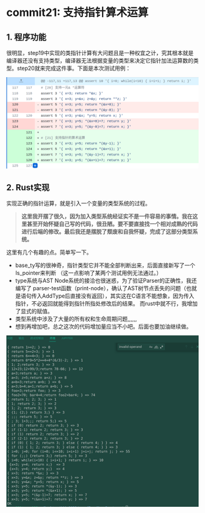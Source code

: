 # commit21: 支持指针算术运算

## 1. 程序功能

很明显，step19中实现的类指针计算有大问题且是一种权宜之计，究其根本就是编译器还没有支持类型，编译器无法根据变量的类型来决定它指针加法运算数的类型。step20就来完成这件事。下面是本次测试用例：

![1](pics/commit21-pic/func1.png)

## 2. Rust实现

实现正确的指针运算，就是引入一个变量的类型系统的过程。

> **这里我开摆了很久，因为加入类型系统经证实不是一件容易的事情。我在这里甚至开始怀疑自己写的代码，很丑陋。要不要直接找一个相对成熟的代码进行后端的修改。最后我还是摆脱了颓废和自我怀疑，完成了这部分类型系统。**

这里有几个有趣的点。简单写一下。

* base_ty写的很神奇，指针类型它并不能全部判断出来，后面直接新写了一个Is_pointer来判断
  （这一点影响了某两个测试用例无法通过。）
* type系统与AST Node系统的接洽也很迷惑，为了验证Parser的正确性，我还编写了 parser-test函数（print-node），确认了AST树节点丢失的问题（也就是语句传入AddType后直接没有返回），其实这在C语言不能想象，因为传入指针，不必返回就能得到指针所指处修改后的结果。
  而rust中就不行，我增加了显式的赋值。
* 类型系统中涉及了大量的所有权和生命周期问题,,,,,,
* 想到再增加吧，总之这次的代码增加量应当不小吧。后面也要加油继续做。

![r](pics/commit21-pic/result.png)
